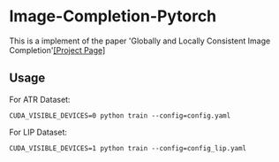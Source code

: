 # Image-Completion-Pytorch

This is a implement of the paper 'Globally and Locally Consistent Image Completion'[[Project Page]](http://hi.cs.waseda.ac.jp/~iizuka/projects/completion/en/)

## Usage

For ATR Dataset:
```
CUDA_VISIBLE_DEVICES=0 python train --config=config.yaml
```

For LIP Dataset:
```
CUDA_VISIBLE_DEVICES=1 python train --config=config_lip.yaml
```

